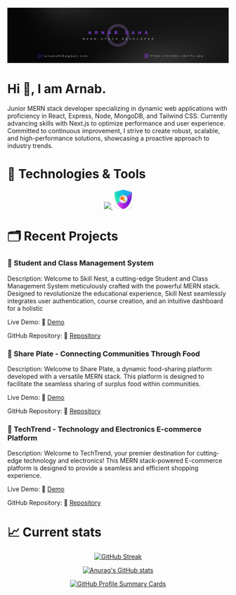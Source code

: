 ![LinkedIn Banner](./images/github-profile-banner.png "GitHub Banner")


<p align='center'>

# Hi 👋, I am Arnab. 

Junior MERN stack developer specializing in dynamic web applications with proficiency in React, Express, Node, MongoDB, and Tailwind CSS. Currently advancing skills with Next.js to optimize performance and user experience. Committed to continuous improvement, I strive to create robust, scalable, and high-performance solutions, showcasing a proactive approach to industry trends.
</P>

# 🔧 Technologies & Tools

<p align="center">
  <a href="https://skillicons.dev">
    <img src="https://skillicons.dev/icons?i=react, express, firebase, js, mongodb, netlify, nodejs, tailwind, bootstrap,vite, materialui, nextjs, figma" />
  </a>
  <img src="./images/logo.png"  style="width: 40px; border-radius: 10px; background-color: #252525; margin-left: 5px"/>
</p>

<!-- 
[![LinkedIn](https://img.shields.io/badge/LinkedIn-YourName-blue?style=flat-square&logo=linkedin&logoColor=white&logoWidth=40)](https://www.linkedin.com/in/nazmul-hasan-shadin-8b4954155)
[![Email](https://img.shields.io/badge/Email-YourEmail-blue?style=flat-square&logo=gmail&logoColor=white&logoWidth=20)](mailto:nazmulhasan.shadin3@gmail.com) -->


# 🗂️ Recent Projects

### 🚀 Student and Class Management System
Description:
Welcome to Skill Nest, a cutting-edge Student and Class Management System meticulously crafted with the powerful MERN stack. Designed to revolutionize the educational experience, Skill Nest seamlessly integrates user authentication, course creation, and an intuitive dashboard for a holistic

Live Demo: 🔗  [Demo](skill-nest.netlify.app/)

GitHub Repository: 🔗  [Repository](https://github.com/ArnabTo/skill-nest-client)

### 🚀 Share Plate - Connecting Communities Through Food
Description: Welcome to Share Plate, a dynamic food-sharing platform developed with a versatile MERN stack. This platform is designed to facilitate the seamless sharing of surplus food within communities.

Live Demo: 🔗  [Demo](arsdev-food-share.netlify.app/)

GitHub Repository: 🔗  [Repository](https://github.com/ArnabTo/share-plate-client)

### 🚀 TechTrend - Technology and Electronics E-commerce Platform
Description: Welcome to TechTrend, your premier destination for cutting-edge technology and electronics! This MERN stack-powered E-commerce platform is designed to provide a seamless and efficient shopping experience.

Live Demo: 🔗  [Demo](arsdev-techtrend.netlify.app/)

GitHub Repository: 🔗  [Repository](https://github.com/ArnabTo/brand-shop-client)


# 📈 Current stats

<p align="center">
<a href="https://git.io/streak-stats"><img src="https://streak-stats.demolab.com?user=ArnabTo&theme=midnight-purple&hide_border=true&border_radius=0" alt="GitHub Streak" /></a>
</p>



<p align='center'><a href="https://github.com/anuraghazra">
  <img alt="Anurag's GitHub stats" src="https://github-readme-stats.vercel.app/api?username=ArnabTo&theme=midnight-purple&hide_border=true&show_icons=true">
</a>
</P>


<p align="center"><a href="https://github-profile-summary-cards.vercel.app/api/cards/profile-details?username=ArnabTo&theme=dark">
    <img src="https://github-profile-summary-cards.vercel.app/api/cards/profile-details?username=ArnabTo&theme=midnight_purple" alt="GitHub Profile Summary Cards"></a></p>








